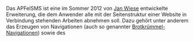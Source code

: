 Das APFelSMS ist eine im Sommer 2012 von [Jan
Wiese](/Benutzer:Jw-lighting "wikilink") entwickelte Erweiterung, die
dem Anwender alle mit der Seitenstruktur einer Website in Verbindung
stehenden Arbeiten abnehmen soll. Dazu gehört unter anderem das Erzeugen
von Navigationen (auch so genannter
[Brotkrümmel-Navigationen](http://de.wikipedia.org/wiki/Brotkr%C3%BCmelnavigation#Location_.28Ort.29))
sowie des

<title>

-Tags, die Einbindung von CSS- oder JavaScript-Dateien oder die
Einbindung von einzelnen Links zu anderen Seiten im Seitenbaum der
Homepage, um nur einige Features zu nennen. Die Verwendung des APFelSMS
erfolgt fast ausschließlich über Taglibs, eine umfangreiche API der
APFelSMS-Module erlaubt aber auch die Einbindung in Documentcontrollern,
Frontcontroller-Filtern oder selbst implementierten Taglibs. Durch die
konsequente Verwendung des DIServiceManagers und Programmierung gegen
Interfaces lassen sich einzelne Module vom Anwender leicht durch eigene
Implementierungen austauschen. Das APFelSMS ist so unkompliziert
erweiterbar und an die jeweiligen Anforderungen anpassbar. Der Name soll
soviel bedeuten wie "**A**dventure **P**HP **F**ramework
**S**ite-**M**anagement-**S**ystem" und wurde zudem inspiriert durch den
Nicknamen des APF-Entwicklers Florian Horn, *APFelsahne*.

# Voraussetzungen

### Versions-Serie v0.\*

-   APF-Version 1.16 (oder ab Rev. 1808), betrifft im wesentlichen die
    Service-Komponenten des APF und die Signatur der Klasse Taglib
-   tools::link LinkGenerator
-   tools::request RequestHandler
-   tools::string StringAssistant

<div style="background: #ff8; border: 2px solid #fb3; color: #333; margin: 1em 0 2em 0; min-height: 2em; padding: 8px">

Diese Dokumentation beschreibt das APFelSMS für die Verwendung mit
APF-Versionen &gt;= 2.0. Für APF-Versionen &lt; 2.0 unterscheiden sich
vor allem die Angabe von Namespaces. Die alte Dokumentation findet sich
hier: [APFelSMS Versionen
0.\*](http://wiki.adventure-php-framework.org/de/APFelSMS_v0)

</div>

### Versions-Serie v1.\*

-   APF-Version 2.0
-   APF\\tools\\link\\
-   APF\\tools\\request\\RequestHandler
-   APF\\tools\\string\\StringAssistant

Das APFelSMS lässt sich grundsätzlich auch ohne Frontcontroller
verwenden! Um die volle Funktionalität aus zu nutzen, ist die Verwendung
des Frontcontrollers aber empfehlenswert.

# Komponenten

Das APFelSMS besteht aus den folgenden Komponenten, die durch
verschiedene Klassen repräsentiert werden. Diese werden im Anschluss
kurz vorgestellt.

-   Seiten (Page)
-   Seitendekoratoren (PageDec)
-   Webseite (Site)
-   Link-Schemen
    ([LinkSchemes](http://adventure-php-framework.org/Seite/138-Links#Chapter-2-3-LinkScheme),
    siehe auch
    [Links](http://adventure-php-framework.org/Seite/138-Links) in der
    Komponenten-Dokumentation)
-   Seitenzwischenspeicher (PageStore)
-   Verwaltungskomponente (Manager)
-   Schnittstelle zur Datenschicht (Mapper)

### Seiten (Page)

Was eine Seite (**Page**) ist, braucht nicht erklärt zu werden ;) Die
Objektrepräsentation einer Seite im APFelSMS enthält neben ihren
Eigenschaften ID, Titel, Navigationstitel, CSS- und JS-Dateien
zahlreiche zusätzliche API-Methoden, die von Dekoratoren genutzt werden.
Es lassen sich weitere Seitentypen erstellen und gemeinsam mit anderen
nutzen, die weitere Daten ihrer Anwendung abbilden können. So ist zum
Beispiel die Verbindung der Seiten zu Produkten in einem Webshop
denkbar.

### Dekoratoren (PageDec)

Das Grundkonzept des APFelSMS basiert auf dem
[Decorator-Pattern](http://de.wikipedia.org/wiki/Decorator). So können
einer Seite zusätzliche Eigenschaften und Funktionen hinzugefügt und
beliebig kombiniert werden. Seitendekoratoren (**PageDec**) werden gemäß
des Patterns um das eigentliche Seitenobjekt wie die Schalen einer
Zwiebel herum gelegt. Das APFelSMS unterscheidet nicht zwischen
Seitenbaum und Struktur der Navigationen. Daher lassen sich Seiten wie
404- bzw. 403-Fehlerseiten mittels eines Hidden-Dekorator in den
Navigationen verstecken. Andere Dekoratoren stellen Referenzen zu
anderen Seiten im Seitenbaum her, verlinken zu externen URLs,
realisieren einen Zugriffsschutz oder fügen der URL zusätzliche
Request-Parameter hinzu. Eigene Dekoratoren lassen sich leicht ergänzen.

### Webseite (Site)

Das die Webseite repräsentierende **Site**-Objekt hält Eigenschaften wie
Startseite, aktuelle Seite, 404- und 403-Fehlerseiten und natürlich den
Titel der Webseite vor. Diese Eigenschaften werden teils über den
DIServiceManager injiziert und in der zugehörigen Konfiguration
definiert. Zusammen mit der Verwaltungskomponente, dem Manager bietet
sie wesentliche API-Methoden, die bei der Entwicklung von Taglibs
hilfreich sind.

### Link-Schemen (LinkScheme)

Link-Schemen (**LinkScheme**) sind eine Teilkomponente des APF
Link-Generators und definieren das Aussehen einer URL. Das APFelSMS
nutzt zur Erzeugung von Links den Link-Generator und liefert eigene
Link-Schemen mit. Details dazu entnehmt bitte der
[Komponenten-Dokumentation](http://adventure-php-framework.org/Seite/138-Links).

### Seitenzwischenspeicher (PageStore)

Der Seitenzwischenspeicher (**PageStore**) dient als Cache für Seiten
(und ihre Dekoratoren) und verwaltet diese. Er stellt ebenfalls sicher,
dass es für jede Seiten-ID nur ein Page-Objekt gibt.

### Verwaltungskomponente (Manager)

Der **Manager** ist DIE Kernkomponente des APFelSMS. Er liest die
aktuelle Seite aus dem Request aus und kümmert sich um die Erzeugung der
Seiten und ihrer Dekoratoren. Dazu greift er auch auf den Mapper zurück.

### Schnittstelle zur Datenschicht (Mapper)

Der **Mapper** liest die Seitenstruktur und die Eigenschaften der Seiten
und ihre(r) Dekoratoren aus der Datenschicht aus und injiziert sie in
die Objekte. Ein Mapper für XML-Dateien liegt bei, andere für weitere
Datenschichten sind in Planung.

# Installation

Das APFelSMS wird ab Version 1.16. des APF im Namespace
*extensions\\apfelsms* ausgeliefert. Wie bereits erwähnt, verwendet das
APFelSMS den
[DIServiceManager](http://adventure-php-framework.org/Seite/107-Services#Chapter-4-3-DIServiceManager-Komplexe-Services).
Zur Installation ist es nur noch notwendig, die Servicekonfiguration
einzurichten. Diese umfasst vor allem die Services für Seiten und
Dekoratoren. Diese können einfach übernommen werden. Nur bei eigenen
Implementierungen müssen diese verändert oder ergänzt werden. Einige
Einstellungen des APFelSMS werden in den Servicekonfigurationen von
Manager, Site und Mapper vorgenommen, und vom DIServiceManager
injiziert.

## Schritt 1: Servicekonfiguration kopieren

Im ersten Schritt der Installation müssen die beiliegenden
Konfigurationsdateien kopiert werden. Sie finden sich im Namespace
*extensions\\apfelsms\\config\\biz*. Das APFelSMS erwartet die
Konfiguration unterhalb des Namespaces *config\\extensions\\apfelsms*
wie folgt:

-   '''
    *config\\extensions\\apfelsms\\{CONTEXT}\\{ENVIRONMENT}_serviceobjects.ini*:'''
    Konfiguration für Manager, PageStore, Mapper und Site. Hier finden
    sich auch verschiedene Einstellungen.
-   '''
    *config\\extensions\\apfelsms\\pages\\{CONTEXT}\\{ENVIRONMENT}_serviceobjects.ini*:'''
    Konfiguration für den Service der Page-Komponente
-   '''
    *config\\extensions\\apfelsms\\pages\\decorators\\{CONTEXT}\\{ENVIRONMENT}_serviceobjects.ini*:'''
    Konfiguration für den Service der Page-Dekoratoren. Selbst
    implementierte Dekoratoren müssen hier hinzugefügt werden. Der
    Service-Name entspricht dem Dekorator-Type, ist aber am Anfang immer
    groß geschrieben (Upper-CamelCase).

Eine beispielhafte Installation ist in der folgenden Grafik dargestellt:
[<http://forum.adventure-php-framework.org/de/download/file.php?id=171>](/http://forum.adventure-php-framework.org/de/download/file.php?id=171 "wikilink")
Der Kontext ist hier "sites", das Environment "DEFAULT".

<div style="background: #ff8; border: 2px solid #fb3; color: #333; margin: 1em 0 2em 0; min-height: 2em; padding: 8px; font-weight:bold;">

Wer das APFelSMS aus dem APF-Repository (per SVN) bezogen hat, findet
diese Konfigurationsdateien in *apps/config/extensions/apfelsms/*. Sie
werden später im APF-Configpack enthalten sein, und *nicht* im
Extension-Verzeichnis beiliegen.

Im SVN-Repo finden sie die Configs für die Version v1.0 derzeit hier:
<http://sourceforge.net/p/adventurephpfra/code/HEAD/tree/branches/php5/2.0/config/extensions/apfelsms/>

</div>

## Schritt 2: Einstellungen anpassen

In
*config\\extensions\\apfelsms\\{CONTEXT}\\{ENVIRONMENT}_serviceobjects.ini*
müssen nun noch folgende Einstellungen vorgenommen werden:

``` ini
[Manager]
; ...
conf.requestParam.method = "setPageRequestParamName"
conf.requestParam.value = "{REQUEST_PARAM_NAME}"
; ...

[Site]
; ...
conf.title.method = "setWebsiteTitle"
conf.title.value = "{WEBSITE_TITLE}"
conf.start.method = "setStartPageId"
conf.start.value = "{START_PAGE_ID}"
conf.404.method = "set404PageId"
conf.404.value = "{404_PAGE_ID}"
conf.403.method = "set403PageId"
conf.403.value = "{403_PAGEID}"
; ...

[Mapper]
; ...
conf.file.method = "setXMLFilename"
conf.file.value = "{XML_FILE}"
conf.namespace.method = "setXMLFileNamespace"
conf.namespace.value = "{XML_FILE_NAMESPACE}"
; ...
```

-   **{REQUEST_PARAM_NAME}:** Der Name des Request-Parameters, in dem
    die Seiten-ID übermittelt wird. Standard ist "page". Eine URL dazu
    wäre z.B. *<http://example.com/?page=about>*
-   **{WEBSITE_TITLE}:** Name der Website. Wird von der Erweiterung
    u.a. bei der Erzeugung von
    <title>

    -Tags genutzt.
-   **{START_PAGE_ID}:** Seiten-ID der Startseite. Diese ID wird z.B.
    verwendet, wenn keine Seiten-ID angegeben ist. Ist hier keine ID
    angegeben oder die ID nicht definiert, führt das zwangsweise zu
    Fehlern.
-   **{404_PAGE_ID}, {403_PAGE_ID}:** Seiten-IDs der Fehlerseiten.
    Auch diese Seiten-IDs müssen unbedingt angegeben und fehlerfrei
    sein!
-   **{XML_FILE}, {XML_FILE_NAMESPACE}:** Name und Namespace der
    XML-Datei mit der Seitenstruktur, z.B. *apfelsms.xml* und
    *APF\\extensions\\apfelsms\\data\\* (Nur auf den XML-Mapper
    anwendbar.)

Die mitgelieferte Konfiguration ist bereits ausgefüllt und muss nur ggf.
angepasst werden.

# Einrichtung

## Seitenbaum anlegen

In der vorliegenden Version (v1.0) liegt nur ein XML-Mapper bei. Die
Seitenstruktur muss demnach in einer XML-Datei abgelegt werden und
entspricht im wesentlichen dem DOM der XML-Datei. Folgende Tags stehen
dazu zur Verfügung:

``` xml
<?xml version="1.0" encoding="UTF-8"?>
<!DOCTYPE apfelsms SYSTEM "apfelsms.dtd">

<apfelsms>
<page id="{PAGE-ID}">
   <title>{SEITENTITEL}</title>
   <navTitle>{ALTERNATIVER NAVIGATIONSTITEL}</navTitle>
   <css>{STYLESHEET-URL}</css>
   <js>{JAVASCRIPT-URL}</js>
   <pageDec type="{DEKORATOR-TYP}">
      ... Eigenschaften ...
   </pageDec>
   <page id="...">
      ... Eigenschaften und Dekoratoren der Unterseite...
   </page>
   ... weitere Unterseiten ...
</page>
</apfelsms>
```

-   **<apfelsms>:** Document-Root Element der XML-Datei. (Keine weitere
    Funktion)
-   **<page id="...">:** Container-Element für eine Seite. Innerhalb
    dieses Tags werden alle Tags für Seiteneigenschaften, -dekoratoren
    und Unterseiten angelegt. Das Attribut id ist Pflicht und muss eine
    **einmalige** Seiten-ID als Wert haben.
-   '''
    <title>

    :''' Der Titel der Seite. Im Normalfall ist dies ein Pflicht-Tag.
    Nur bei Seiten mit referenzierenden Dekoratoren (z.B. Dekorator-Typ
    "Alias") kann er ggf. entfallen.
-   **<navTitle>:** Ein optionaler, alternativer Navigationstitel. Als
    Beispiel für eine Anwendung stelle man sich eine Hauptseite mit
    Titel "Herzlich Willkommen!" und NavTitel "Home" vor. Als
    Seitentitel steht dort dann "Herzlich Willkommen!", in der
    Navigation und in erzeugten Links "Home". Wird keiner angegeben,
    wird **title** verwendet, wo der Navigationstitel verwendet werden
    soll.
-   **<css>:** Dieses Tag ist optional und kann mehrfach verwendet
    werden, um Stylesheets für die aktuelle Seite zu definieren. Mit dem
    optionalen Attribut "key" lässt sich der Medientyp für das
    Stylesheet angeben, jedoch ist pro Wert des Attributs nur ein
    Stylesheet definierbar. Um die Stylesheets auch wirklich
    einzubinden, muss die Taglib *<sms:cssIncludes />* verwendet werden!
-   **<js>:** Ebenfalls ein optionales, mehrfach verwendbares Tag zur
    Einbindung von Javascripts. Um die Stylesheets auch wirklich
    einzubinden, muss die Taglib *<sms:jsIncludes />* verwendet werden!
-   **<pageDec type="...">:** Fügt der Seite einen Dekorator hinzu. Mehr
    zu den Dekorator-Typen und ihren Eigenschaften im nächsten Kapitel.

<div style="background: #ff8; border: 2px solid #fb3; color: #333; margin: 1em 0 2em 0; min-height: 2em; padding: 8px;">

Damit der Mapper die Seiten-IDs erkennen kann, ist die Einbindung der
beiliegenden DTD (DocumentTypeDefinition) zwingend erforderlich.
Eigenschaften selbst implementierter Dekoratoren müssen darin ergänzt
werden. Einige IDEs können durch die DTD zudem die Eingabe unterstützen
und Fehler erkennen.

</div>

## Dekoratoren verwenden

Mittels der <pageDec>-Tags lassen sich den Seiten innerhalb der
XML-Datei Dekoratoren hinzufügen. Folgende Dekoratortypen mit ihren
Eigenschaften werden in der vorliegenden Version (v1.0) mitgeliefert:

-   **hidden:** Hat keine Eigenschaften und versteckt die Seite in
    Navigationen (mit Ausnahme der Brotkrümmelnavigationen).
-   **alias:** Stellt eine Referenz auf eine andere Seite her. Dies
    umfasst (sofern nicht für die dekorierte Seite angegeben) Titel und
    Navigationstitel, eventuellen Zugriffsschutz und die Verwendung des
    Templates der referenzierten Seite. Nicht referenziert werden
    Unterseiten, der Dekorator nimmt also keinen Einfluss auf die
    Seitenstruktur. Die referenzierte Seite wird mit dem Parameter
    **referencedPageId** angegeben.
-   **redirect:** Verhält sich genauso wie der *alias*-Dekorator,
    verlinkt allerdings auf die referenzierte Seite. Es wird eine
    FC-Action mitgeliefert, die bei Aufruf einer Seite mit diesem
    Dekorator auf die referenzierte Seite umleitet oder den
    Request-Parameter für die Seiten-ID anpasst.
-   **externalURL:** Manipuliert die URL von Links auf die Seite und
    liefert stattdessen die im Parameter **externalURL** angegebene URL
    zurück. Es wird eine FC-Action mitgeliefert, die bei Aufruf einer
    Seite mit diesem Dekorator auf die externe URL umleitet, sofern sich
    Host oder Pfad gegenüber der aktuellen URL unterscheiden.
-   **request:** Fügt der URL der Seite zusätzliche Request-Parameter
    hinzu. Es können mehrere Parameter mit **requestParam** angegeben
    werden. Das Attribut "key" gibt den Namen des Parameters an.
-   **parentRequest:** So wie *request*, jedoch kombiniert mit *alias*
    mit Referenz auf die übergeordnete Seite.
-   **anchor:** Fügt der URL einen Anker (Sprungmarke, z.B.
    "*\#kapitel-2*") hinzu. Die Sprungmarke wird mit dem Parameter
    **anchor** angegeben.
-   **parentAnchor:** So wie *anchor*, jedoch kombiniert mit *alias* mit
    Referenz auf die übergeordnete Seite.
-   **accessCtrl:** Mit diesem Dekorator lässt sich der Zugriff auf eine
    Seite kontrollieren. Die Information, ob eine Seite
    zugriffsgeschützt ist, wird von einem *Access-Control Provider*
    bezogen. Er wird als DIService bezogen. Mit den Parametern
    **providerServiceName** und **providerServiceNamespace** (default
    ist der Namespace
    *APF\\extensions\\apfelsms\\biz\\pages\\decorators\\provider*) wird
    der zu verwende Provider festgelegt. Über einen weiteren Parameter
    **permissionName** lässt sich dem Provider übermitteln, welche
    Berechtigung ausschlaggebend ist (default ist *SMSViewPermission*).
    Weitere Informationen zu den *Access-Control Providern* im
    Allgemeinen und den beiliegenden Providern für das
    Usermanagement-Modul finden sich weiter unten.
-   **loggedIn:** Der Dekorator *SMSUmgtLoggedInPageDec* regelt die
    Anzeige (Attribut "hidden") einer Seite in Abhängigkeit, ob im
    Usermanagement-Modul ein Benutzer angemeldet ist. Dies stellt keinen
    Zugriffsschutz dar! Ohne weitere Konfiguration wird die Seite
    versteckt, wenn kein Benutzer angemeldet ist. Über die Methode
    *setHiddenOnLogin(true)* lässt sich dieses Verhalten auch
    invertieren: Die Seite wird angezeigt, wenn KEIN Benutzer angemeldet
    ist. Beide Varianten sind über die beiliegende Service-Konfiguration
    als Dekorator-Typen *loggedIn* und *notLoggedIn* verfügbar.

### Access-Control Provider / Zugriffsschutz

Mit dem **AccessCtrl** Dekorator lässt sich der Zugriff auf Seiten
regulieren. Er verwendet dazu **Access-Control Provider**. Für das
Usermanagement-Modul des APF liegen einige Provider bei. Provider können
selbstverständlich auch entsprechend der eigenen individuellen
Anforderungen entwickelt werden. Der Provider muss dazu dass Interface
*SMSAccessCtrlProvider* im Namespace
*APF\\extensions\\apfelsms\\biz\\pages\\decorators\\provider*
implementieren.

Folgende Provider liegen dem APFelSMS ab Version 0.4 bei:

-   **UmgtAccessCtrlProvider:** Regelt den Zugriff anhand der
    Berechtigungen (*Permission*) des Benutzers sowie seiner Gruppen und
    Rollen, die mit dem *permissionName*-Parameter des
    *AccessCtrl*-Dekorators angegeben werden. Mit der Methode
    *setAnonymousAccess()* kann (z.B. über DI-Service Konfiguration) der
    anonyme Zugang erlaubt werden.
-   **UmgtVisibilityAccessCtrlProvider:** Regelt den Zugriff anhand von
    Sichtbarkeitsbedingungen (*AppProxy* bzw. *VisibilityDefinition*)
    des Benutzers und seiner Gruppen. Die *AppProxyID* (siehe
    Dokumentation des UMGT-Moduls) entspricht der ID der Seite. Mit dem
    *permissionName*-Attribut wird der *AppProxyType* angegeben. Mit der
    Methode *setAnonymousAccess()* kann (z.B. über DI-Service
    Konfiguration) der anonyme Zugang erlaubt werden. Diese Variante
    wird statt des *UmgtAccessControlProvider* deutlich empfohlen!
-   **UmgtLoggedInCtrlProvider** und **UmgtNotLoggedInCtrlProvider:**
    Regeln den Zugang je nachdem ob ein bzw. ob kein Benutzer angemeldet
    ist. Benötigt kein *permissionName*.

## Beispiel einer Seitenstruktur

Hier ein Beispiel für eine Seitenstruktur und die Verwendung der
Dekoratoren:

``` xml
<?xml version="1.0" encoding="UTF-8"?>
<!DOCTYPE apfelsms SYSTEM "apfelsms.dtd">
<apfelsms>


   <!-- Main navigation and page tree -->
   <page id="index">
      <title>Herzlich Willkommen!</title>
      <navTitle>Home</navTitle>
   </page>
   <page id="news">
      <title>Aktuelles</title>
      <page id="news-archive">
         <title>News-Archiv</title>
         <pageDec type="alias"><referencedPageId>news</referencedPageId></pageDec>
         <pageDec type="request"><requestParam key="archive">show</requestParam></pageDec>
      </page>
   </page>
   <page id="about">
      <title>Über uns</title>
   </page>
   <page id="contact">
      <title>Kontakt</title>
   </page>
   <page id="impress">
      <title>Impressum & Disclaimer</title>
      <navTitle>Impressum</navTitle>
   </page>


   <!-- Pages which does not occur in the navigation -->
   <page id="notFound">
      <title>404 - Nicht gefunden!</title>
      <pageDec type="hidden" />
   </page>


   <!-- Access protected admin portal -->
   <page id="admin">
      <title>Adminportal</title>
      <navTitle>Admin</navTitle>
      <pageDec type="loggedInOrHidden" />

      <page id="admin-news">
         <title>Newsadmin</title>
         <navTitle>News</navTitle>
         <pageDec type="accessCtrl">
            <providerServiceNamespace>APF\extensions\apfelsms\pages\decorators\provider</providerServiceNamespace>
            <providerServiceName>UmgtAccessCtrlProvider</providerServiceName>
            <permissionName>news</permissionName>
         </pageDec>
      </page>
      <page id="admin-dates">
         <title>Dateadmin</title>
         <navTitle>Dates</navTitle>
         <pageDec type="accessCtrl">
            <providerServiceNamespace>APF\extensions\apfelsms\pages\decorators\provider</providerServiceNamespace>
            <providerServiceName>UmgtAccessCtrlProvider</providerServiceName>
            <permissionName>date</permissionName>
         </pageDec>
      </page>
   </page>



   <!-- Additional navigation tree -->
   <page id="footer-nav">
      <pageDec type="hidden" />

      <page id="footer-home">
         <pageDec type="redirect">
            <referencedPageId>home</referencedPageId>
         </pageDec>
      </page>
      <page id="footer-contact">
         <pageDec type="redirect">
            <referencedPageId>contact</referencedPageId>
         </pageDec>
      </page>
      <page id="footer-impress">
         <pageDec type="redirect">
            <referencedPageId>impress</referencedPageId>
         </pageDec>
      </page>
   </page>

</apfelsms>
```

# Taglibs

Die Verwendung des APFelSMS erfolgt im wesentlichen mittels Taglibs, die
im Folgenden vorgestellt werden. Die Taglibs liegen im Namespace
*APF\\extensions\\apfelsms\\pres\\taglibs* und müssen zunächst
eingebunden werden. Hierzu steht eine eigene Taglib zur Verfügung, die
die Einbindung aller anderen Taglibs des APFelSMS übernimmt:

``` xml
<core:addtaglib prefix="sms" name="addAll" class="APF\extensions\apfelsms\pres\taglibs\SMSAddAllTag"/><sms:addAll/>
```

## Eigenschaften der Seite einbinden

=== Seiten- und Websitetitel und HTML

<title>

-Tag === Um ein

<title>

-Tag zu erzeugen muss lediglich ein Aufruf von **<sms:title />**
erfolgen. Der Titel wird wie üblich zusammengebaut: *\[Seitentitel\] -
\[Webseitentitel\]*. Analog können die Taglibs **<sms:pageTitle />** und
**<sms:siteTitle />** verwendet werden, um nur den aktuellen Seitentitel
bzw. den Titel der Website ausgeben zu lassen. **<sms:pageTitle />**
kennt ein optionales Attribut *pageId*, mit dem man die ID der Seite
angeben kann, deren Titel ausgegeben wird. Standard ist die aktuelle
Seite.

### CSS- und JS-Dateien einbinden

Die Taglibs **<sms:cssIncludes />** und **<sms:jsIncludes />** binden
die im Seitenbaum angegebenen Stylesheets und Scripts ein. Sie haben
keine Parameter. **<sms:cssIncludes />** erzeugt <link>-Tags, weshalb
eine Verwendung nur im HTML-Header ratsam ist. Die Javascripts sollten
hingegen möglichst am Ende des HTML-Dokuments eingebunden werden, damit
das Laden der Scripte den Aufbau der Seite nicht verzögert. Beide
Taglibs haben keine Parameter.

## Navigation erzeugen

### Standard-Navigationen

Navigationen lassen sich mit **<sms:nav />** erzeugen. Diese Taglib
kennt einige Parameter, mit denen sich die Ausgabe beeinflussen lässt:

-   **basePageId:** Gibt die Seiten-ID an, die den darzustellenden
    Seitenbaum beherbergt bzw. die im darzustellenden Seitenbaum
    enthalten ist. Ist keine ID angegeben, wird von der aktuellen Seite
    ausgegangen.
-   **level:** Von der basePageId ausgehend wird auf das angegebene
    Level (Ebene) relativ zum gesamten Baum gesprungen. Das Level 0 ist
    dabei die oberste Ebene, Level 1 wären alle Unterseiten der obersten
    Ebene usw.. Das Attribut level gibt an, ab welcher Ebene die
    Navigation ausgegeben wird.
-   **rellevel:** Wird für rellevel der Wert *true* angegeben, wird die
    Ebene der Navigation nicht relativ zum gesamten Seitenbaum, sondern
    ausgehend von der basePageId berechnet.
-   **depth:** Gibt an, wie viele Ebenen tief Unterseiten in der
    Navigation mit ausgegeben werden. Der Wert *auto* lässt alle
    Unterseiten im aktuellen Zweig bis zur Ebene der aktuellen Seite
    plus eine Ebene drunter ausgeben, sodass die aktuelle Seite und ihre
    Kinder sichtbar sind.
-   **template** und **namespace:** Mit diesen beiden Parametern lässt
    sich ein alternatives Template angeben, um die HTML-Struktur der
    Ausgabe anzupassen. Also Vorlage für eigene Templates sollte das
    beiliegende *navTaglib.html* in
    *APF\\extensions\\apfelsms\\pres\\templates* dienen. Insbesondere
    ist darauf zu achten, dass der angegebene Documentcontroller
    eingebunden wird und alle von ihm erwarten Placeholder verwendet
    werden!
-   **keepRequestParams:** Hier lässt sich eine kommasepartierte Liste
    von GET-Parametern angeben, die aus der aktuellen URL in die Links
    übernommen werden sollen. Mit dem Wert *__SMS-ALL__* lassen sich
    alle Parameter erhalten. Der Parameter ist optional.

### Brotkrümmel-Navigationen

[Brotkrümmel-Navigationen](http://de.wikipedia.org/wiki/Brotkr%C3%BCmelnavigation#Location_.28Ort.29)
lassen sich mit **<sms:breadcrumbNav />** erzeugen. Die Taglib kennt
analog zur Taglib *<sms:nav />* die Parameter *template* und *namespace*
für ein angepasstes Template. Die Hinweise gelten selbstverständlich
ebenfalls. Die Taglib kennt zudem folgende Parameter:

-   **basePageId:** Seiten oberhalb der angegebenen ID werden in der
    Brotkrümmel-Navigation nicht dargestellt. Seiten auf der selben
    Ebene werden als Unterseiten dargestellt. Die basePageId wird immer
    als oberstes Element dargestellt. Ist keine basePageId angegeben,
    wird die definierte Startseiten-ID verwendet.
-   **basePageIdTitle:** Ein alternativer Seitentitel, der für die
    basePage verwendet wird.
-   **keepRequestParams:** Hier lässt sich eine kommasepartierte Liste
    von GET-Parametern angeben, die aus der aktuellen URL in die Links
    übernommen werden sollen. Mit dem Wert *__SMS-ALL__* lassen sich
    alle GET-Parameter erhalten. Der Parameter ist optional.

### Beispiel des Einsatzes der Navigations-Taglibs

``` xml
<body>
   <div id="header">
      <h1><sms:siteTitle /></h1>
      <div id="main-nav">
         <sms:nav basePageId="index" level="0" depth="1" keepRequestParams="benchmark,theme" />
      </div>
   </div>
   <div id="content">
      <div id="breadcrumNav"><sms:breadcrumbNav basePageId="index" basePageIdTitle="Startseite" /></div>
      <h2><sms:pageTitle /></h2>

      ...

   </div>
   <div id="left">
      <div id="subnav">
         <sms:nav basePageId="index" level="1" depth="auto" />
      </div>

      ...

   </div>
</body>
```

## Templates einbinden

Mit der Taglib **<sms:importdesign />** lassen sich Templates anhand der
aktuellen oder einer angegebenen Seiten-ID einbinden. Der Vorteil
gegenüber *core:importdesign /&gt;* liegt darin, dass mittels
Dekoratoren das eingebundene Template beeinflusst und der Zugriffsschutz
durch Dekoratoren berücksichtigt wird. Außerdem wird im Fehlerfall
automatisch auf die angegebenen Seiten für 404- und 403-Fehler
zurückgegriffen, sofern keine anderen Template-Namen für diesen Fall
angegeben wurden. Der Template-Name ist im Regelfall die Seiten-ID, es
sei denn, er wird durch Dekoratoren beeinflusst. Die Taglib bezieht den
Template-Namen über die Methode *SMSPage::getTemplateName()*.

-   **namespace:** Gibt an, in welchem Namespace sich das einzubindende
    Template befindet.
-   **pageId:** ID der Seite, deren Template eingebunden wird. Wenn
    nicht angegeben, wird die aktuelle Seite verwendet.
-   **notFoundTemplate** und **notAllowedTemplate:** Template-Namen für
    404- und 403-Fehler. Wenn nicht angegeben, werden die Seiten-IDs für
    die Fehlerseiten aus der Konfiguration als Template-Namen verwendet.
    404-Fehler treten auf, wenn ein Template im angegebenen Namespace
    nicht gefunden wird; 403-Fehler, wenn die gewünschte Seite durch
    einen Dekorator als geschützt makiert wird.

## Links zu Seiten erzeugen

Links lassen sich mit der Taglib
**<sms:pageLink>{Link-Text}</sms:pageLink>** erzeugen. Neben Links zu
konkreten Seiten-IDs beherrscht die Taglib auch einige *magische IDs*.
Als Link-Text wird der Inhalt der Taglib verwendet. Ist die Taglib ein
leeres Element (hat keinen Inhalt), wird der Navigationstitel verwendet.

Diese Taglib gibt alle Attribute, die bei einem a-Tag in HTML möglich
sind, an das erzeugte a-Tag weiter. Das title-Attribut wird automatisch
mit dem Seitentitel gefüllt, sofern nicht angegeben. In früheren
Versionen wurde das Attribut **id** auch für die Seiten-ID verwendet.
Dies wird noch unterstützt, die Verwendung des pid-Attributs ist aber
empfohlen.

-   **anchor:** Fügt dem Link einen Anker (Sprungmarke, z.B.
    "*\#kapitel-2*") hinzu.
-   **pid:** Gibt an, zu welcher Seite verlinkt werden soll. Akzeptiert
    werden konkrete Seiten IDs und die folgenden 'magischen IDs'':

'' **Magische Seiten-IDs:** ''

-   **__current:** Link zur aktuellen Seite. *Alle Request-Parameter
    der aktuellen URL werden entfernt. Es werden nur der
    Seiten-Parameter und Parameter, die durch Dekoratoren hinzugefügt
    werden, der Link-URL hinzugefügt. (Gilt auch für alle anderen
    konkreten und magischen IDs).*
-   **__referer:** Link zur zuvor aufgerufenen Seite. Enthält die
    Referer-URL keine valide Seiten-ID, ist nicht definiert oder stammt
    von einem anderen Host *(ab v0.3-RC2)*, wird zur aktuellen Seite
    verlinkt.
-   **__start:** Wird durch die ID der Startseite ersetzt.
-   **__parent:** Verlinkt zur übergeordneten Seite. Gibt es keine
    übergeordnete Seite, wird die Startseite verwendet.
-   **__prev** und **__next:** Erzeugen einen Link zur in der
    Seitenstruktur vorher bzw. nachher angegebenen Seite (linke bzw.
    rechte Geschwister). Gibt es die entsprechenden Geschwister nicht,
    gibt die Taglib nichts (einen leeren String) zurück.

# Frontcontroller-Actions

## Konfiguration

Um die beiliegenden Frontcontroller-Actions nutzen zu können, muss
zunächst die in *config* beiliegende *actionconfig.ini* in den
*config*-Namespace kopiert und umbenannt werden. Beim Kontext *"sites"*
und Environment *"DEFAULT"* wäre das der Pfad
*config/extensions/apfelsms/sites/DEFAULT_actionconfig.ini*.

Dann müssen die Actions nur noch dem Frontcontroller hinzugefügt werden
und dieser gestartet werden. Für das obige Beispiel sähe das so aus:

``` php
<?php
include_once './apps/core/bootstrap.php';


use \APF\core\singleton\Singleton;
use \APF\core\frontcontroller\Frontcontroller;

/** @var $fC Frontcontroller */
$fC = &Singleton::getInstance('APF\core\frontcontroller\Frontcontroller');
$fC->setContext('sites');
$fC->setLanguage('de');

// add static actions
$fC->addAction('APF\extensions\apfelsms', 'CurrentPageCheck');
$fC->addAction('APF\extensions\apfelsms', 'Redirect');
$fC->addAction('APF\extensions\apfelsms', 'ExternalURLRedirect');

echo $fC->start('{MEIN_NAMESPACE}', '{MEIN_TEMPLATE}');
```

## Aktuelle Seite auf Fehler prüfen und HTTP-Status anpassen

Um bei einer fehlerhaften Seiten-ID oder geschützten Seite direkt auf
der entsprechenden Fehlerseite zu landen gibt es die
**CurrentPageCheck**-Action im Action-Namespace
*APF\\extensions\\apfelsms*. Außerdem passt diese Action den
HTTP-Status-Code der Fehlerseiten an. Eine 404-Fehlerseite bekommt so
auch den passenden Status-Code, der bspw. von Suchmaschinen-Bots erkannt
wird (und die entsprechende Seite nicht indexiert).

## Weiterleitung beim Aufruf von Seiten mit Redirect- oder ExternalURL-Dekorator

Die beiden Actions **Redirect** und **ExternalURLRedirect** erweitern
die Funktion der Dekoratoren *redirect* und *externalURL* und leiten auf
die referenzierte Seite weiter, falls eine Seite mit diesen Dekoratoren
aufgerufen wird.

Ein Beispiel:

``` xml
<page id="news">
   <title>Aktuelles</title>
</page>

<!-- ... -->

<page id="footer-news">
   <pageDec type="redirect">
      <referencedPageId>news</referencedPageId>
   </pageDec>
</page>
```

Würde man nun bspw. die URL *www.example.com/page/footer-news* aufrufen,
dann leitet die Action auf die eigentliche Seite
*www.example.com/page/news* weiter.

# FAQ (Frequently Asked Questions)

### Welche APFelSMS-Version habe ich?

**A:** Die Methode *SMSManager::getSMSVersion()* verrät dir die Antwort.

### Wie kann ich eigene Dekoratoren erstellen ?

**A:** Dazu musst du eine neue Klasse definieren, die von
*SMSAbstractPageDec* im Namespace
*APF\\extensions\\apfelsms\\biz\\pages\\decorators* erbt. In welchem
Namespace du diese neue Klasse ablegst, ist egal. Gemäß der
Namenskonvention des APFelSMS sollte sie auf "PageDec" enden. Möchtest
du sie zum APFelSMS beisteuern, sollte sie mit "SMS" beginnen. Also z.B.
*SMSMyAwesomePageDec*. In dieser Klasse kannst du neue Methoden
definieren oder die Methoden aus dem Interfaces *SMSPage* überschreiben.
Um sie zu verwenden, musst du deiner Servicekonfiguration im Namespace
*APF\\config\\extensions\\apfelsms\\pages\\decorators\\{CONTEXT}* (oder
ähnlich) einen neuen Service hinzufügen. Der Service-Name entspricht dem
Dekorator-Typ, wird aber am Anfang immer groß geschrieben. Für unser
Beispiel könnte das so aussehen:

``` ini
; ... vorhandene Dekorator-Services

[MyAwesome]
class = "APF\my\namespace\SMSMyAwesomePageDec"
servicetype = "NORMAL"
```

### Parameter mit dem Mapper auslesen

**F:** Ich habe eine neue Implementierung einer Seite oder eines
Dekorators für meine APFelSMS-Anwendung geschrieben und möchte Parameter
aus der Datenschicht mit dem Mapper auslesen. Wie teile ich dem Mapper
mit, was er mappen soll?

**A:** Der Mapper liest die statische Eigenschaft *$mapVars* des zu
mappenden Objekts aus. Diese stellt ein Array mit assoziativen
Schlüsseln dar. Die Schlüssel sind die Namen der Eigenschaften des
Objekts (bei XML-Dateien zugleich der Tag-Name). Ausnahme: Bei
Objekteigenschaften, die als Array gemappt werden, *kann* die
Objekteigenschaft mit einem Plural-"s" enden, während der Name der
Eigenschaft kein Plural-"s" hat.

Die Werte des *$mapVars*-Arrays werden übernommen, wenn kein Wert aus
der Datenschicht ausgelesen wird. Wird *null* als Wert angegeben, wirft
der Mapper eine Exception, wenn er keinen Wert mappen kann.

Ist der Wert in *$mapVars* ein Array, akzeptiert der Mapper mehrere
Werte, die er dann auch als Array zurück gibt. Beim XML-Mapper
entspricht das mehreren gleichnamigen Tags. Die Schlüssel des
zurückgegebenen Arrays für diese Eigenschaft können hier durch das
Tag-Attribut "key" beeinflusst werden.

Der Mapper injiziert die Werte automatisch in die Eigenschaften des
Objekts mittels der Methode *mapData()*, die im Normalfall vererbt
werden sollte, und nicht selbst implementiert werden muss. Seiten
sollten dazu von *SMSStdPage* erben, Dekoratoren von
*SMSAbstractPageDec*.

<div style="background: #ff8; border: 2px solid #fb3; color: #333; margin: 1em 0 2em 0; min-height: 2em; padding: 8px;">

Beachtet werden muss, dass die Eigenschaften der vererbenden Klassen
(Eltern-Klassen) in *$mapVars* beim Überschreiben der Eigenschaft wieder
aufgenommen werden!

</div>

**Beispiel (anhand von *SMSStdPage*):**

``` php
   /**
    * @var array
    */
   public static $mapVars = array(
      'title' => '',
      'navTitle' => '',
      'js' => array(),
      'css' => array()
   );
```

``` xml
<page id="example">
   <title>Ein Beispiel</title>
   <js>script.js</js>
   <css>index.css</css>
   <css key="print">print.css</css>
</page>
```

# Roadmap

-   Vererbung von ausgewählten Eigenschaften und Dekoratoren an
    Unterseiten
-   Erweiterung der Taglibs
-   Eine Description-Eigenschaft für Seiten, die im title-Attribut eines
    Anchors verwendet werden kann.
-   Mapper für eine Datenspeicherung in Datenbanken. Wenn möglich, soll
    dabei das NestedSets-Pattern verwendet werden.
-   Mehrsprachigkeit für die Taglib-Attribute **basePageIdTitle** und
    **title**